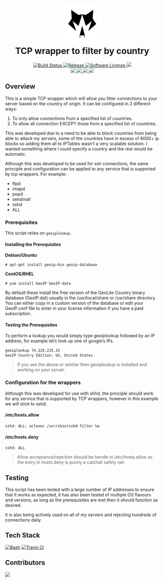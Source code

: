 <h1 align="center">
        <a href="https://github.com/TGWolf">
                <img src="https://github.com/TGWolf/branding/blob/master/images/general/logos/128/without-name/white.png?raw=true" alt="TGwolf" />
        </a>
        <br>
        TCP wrapper to filter by country
</h1>


<p align="center">
        <a href="https://github.com/SecOpsToolkit/tcp-wrappers-country-filter">
                <img src="https://img.shields.io/travis/com/SecOpsToolkit/tcp-wrappers-country-filter/master?style=for-the-badge&logo=travis" alt="Build Status">
        </a>
        <a href="https://github.com/SecOpsToolkit/tcp-wrappers-country-filter/releases/latest">
                <img src="https://img.shields.io/github/release/SecOpsToolkit/tcp-wrappers-country-filter?color=black&style=for-the-badge&logo=github&logoColor=white&label=Latest%20Release" alt="Release">
        </a>
        <a href="LICENSE.md">
                <img src="https://img.shields.io/badge/license-MIT-black?style=for-the-badge&logo=read-the-docs&logoColor=white" alt="Software License">
        </a>
        <a href="https://www.gnu.org/software/bash/">
                <img src="https://img.shields.io/badge/Developed%20in-bash-black?logo=gnu-bash&logoColor=white&style=for-the-badge" />
        </a>
	<br>
        <a href=".github/CODE_OF_CONDUCT.md">
                <img src="https://img.shields.io/badge/Code%20of%20Conduct-black?style=for-the-badge&logo=read-the-docs&logoColor=white" />
        </a>
        <a href=".github/CONTRIBUTING.md">
                <img src="https://img.shields.io/badge/Contributing-black?style=for-the-badge&logo=read-the-docs&logoColor=white" />
        </a>
        <a href=".github/SECURITY.md">
                <img src="https://img.shields.io/badge/Report%20Security%20Concern-black?style=for-the-badge&logo=read-the-docs&logoColor=white" />
        </a>
        <a href=".github/SUPPORT.md">
                <img src="https://img.shields.io/badge/Get%20Support-black?style=for-the-badge&logo=read-the-docs&logoColor=white" />
        </a>
</p>

## Overview

This is a simple TCP wrapper which will allow you filter connections to your server based on the country of origin. It can be configured in 2 different ways:
1. To only allow connections from a specified list of countries.
2. To allow all connection EXCEPT those from a specified list of countries.

This was developed due to a need to be able to block countries from being able to attack my servers, some of the countries have in excess of 8000+ ip blocks so adding them all to IPTables wasn't a very scalable solution. I wanted something where I could specify a country and the rest would be automatic.

Although this was developed to be used for ssh connections, the same principle and configuration can be applied to any service that is supported by tcp wrappers. For example:

* ftpd
* imapd
* popd
* sendmail
* sshd
* ALL

### Prerequisites

This script relies on `geoiplookup`.

#### Installing the Prerequisites

<b>Debian/Ubuntu</b>
```shell
# apt-get install geoip-bin geoip-database
```

<b>CentOS/RHEL</b>
```shell
# yum install GeoIP GeoIP-data
```

By default these install the free version of the GeoLite Country binary database (GeoIP.dat) usually in the /usr/local/share or /usr/share directory. You can either copy in a custom version of the database or edit your GeoIP.conf file to enter in your license information if you have a paid subscription.

#### Testing the Prerequisites

To perform a lookup you would simply type geoiplookup followed by an IP address, for example let’s look up one of google’s IPs.

```shell
geoiplookup 74.125.225.33
GeoIP Country Edition: US, United States
```
> If you see the above or similiar then geoiplookup is installed and working on your server.

### Configuration for the wrappers

Although this was developed for use with shhd, the principle should work for any service that is supported by TCP wrappers, however in this example we will stick to sshd.

#### /etc/hosts.allow
```shell
sshd: ALL: aclexec /usr/sbin/sshd-filter %a 
```

#### /etc/hosts.deny
```shell
sshd: ALL
````
> Allow acceptance/rejection should be handle in /etc/hosts.allow so the entry in hosts.deny is purely a catchall safety net.

## Testing

This script has been tested with a large number of IP addresses to ensure that it works as expected, it has also been tested of multiple OS flavours and versions, as long as the prerequisites are met then it should function as desired.

It is also being actively used on all of my servers and rejecting hundreds of connections daily.

## Tech Stack

[![Bash](https://img.shields.io/badge/bash-black?logo=gnu-bash&logoColor=white&style=for-the-badge)](https://www.gnu.org/software/bash/)
[![Travis CI](https://img.shields.io/badge/travis-black?logo=travis&logoColor=white&style=for-the-badge)](https://travis-ci.com/)

## Contributors

<p>
        <a href="https://github.com/TGWolf">
                <img src="https://img.shields.io/badge/Wolf-black?style=for-the-badge&logo=baidu&logoColor=white" />
        </a>
</p>
